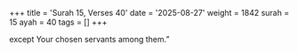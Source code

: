 +++
title = 'Surah 15, Verses 40'
date = '2025-08-27'
weight = 1842
surah = 15
ayah = 40
tags = []
+++

except Your chosen servants among them.”